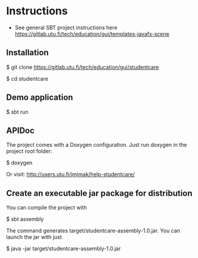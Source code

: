 # Instructions

 - See general SBT project instructions here https://gitlab.utu.fi/tech/education/gui/templates-javafx-scene

## Installation

$ git clone https://gitlab.utu.fi/tech/education/gui/studentcare

$ cd studentcare

## Demo application

$ sbt run

## APIDoc

The project comes with a Doxygen configuration. Just run doxygen in the
project root folder:

$ doxygen

Or visit:
http://users.utu.fi/jmjmak/help-studentcare/

## Create an executable jar package for distribution

You can compile the project with

$ sbt assembly

The command generates target/studentcare-assembly-1.0.jar.
You can launch the jar with just

$ java -jar target/studentcare-assembly-1.0.jar
